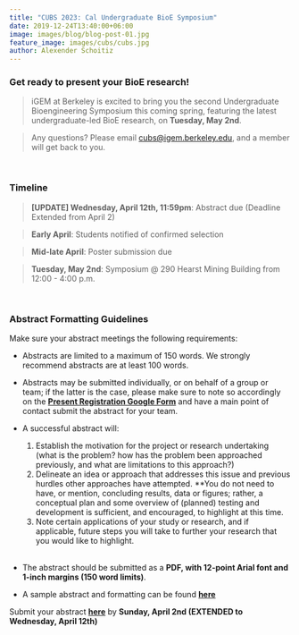 ```yaml
---
title: "CUBS 2023: Cal Undergraduate BioE Symposium"
date: 2019-12-24T13:40:00+06:00
image: images/blog/blog-post-01.jpg
feature_image: images/cubs/cubs.jpg
author: Alexender Schoitiz
---
```

### Get ready to present your BioE research!

> iGEM at Berkeley is excited to bring you the second Undergraduate Bioengineering Symposium this coming spring, featuring the latest undergraduate-led BioE research, on **Tuesday, May 2nd**.

>Any questions? Please email <cubs@igem.berkeley.edu>, and a member will get back to you. 

&nbsp;

### Timeline

> **[UPDATE] Wednesday, April 12th, 11:59pm**: Abstract due (Deadline Extended from April 2)

> **Early April**: Students notified of confirmed selection

> **Mid-late April**: Poster submission due

> **Tuesday, May 2nd**: Symposium @ 290 Hearst Mining Building from 12:00 - 4:00 p.m.

&nbsp;

### Abstract Formatting Guidelines

Make sure your abstract meetings the following requirements:

* Abstracts are limited to a maximum of 150 words. We strongly recommend abstracts are at least 100 words.

* Abstracts may be submitted individually, or on behalf of a group or team; if the latter is the case, please make sure to note so accordingly on the [**Present Registration Google Form**](https://forms.gle/GjATj185Y87WbKe1A) and have a main point of contact submit the abstract for your team. 

* A successful abstract will:
  1. Establish the motivation for the project or research undertaking (what is the problem? how has the problem been approached previously, and what are limitations to this approach?)
  2. Delineate an idea or approach that addresses this issue and previous hurdles other approaches have attempted.
    **You do not need to have, or mention, concluding results, data or figures; rather, a conceptual plan and some overview of (planned) testing and development is sufficient, and encouraged, to highlight at this time.
  3. Note certain applications of your study or research, and if applicable, future steps you will take to further your research that you would like to highlight.  
&nbsp;
* The abstract should be submitted as a **PDF, with 12-point Arial font and 1-inch margins (150 word limits)**.

* A sample abstract and formatting can be found [**here**](https://bit.ly/cubs-sample-abstract)

Submit your abstract [**here**](https://bit.ly/cubs-sp23) by **Sunday, April 2nd (EXTENDED to Wednesday, April 12th)**

